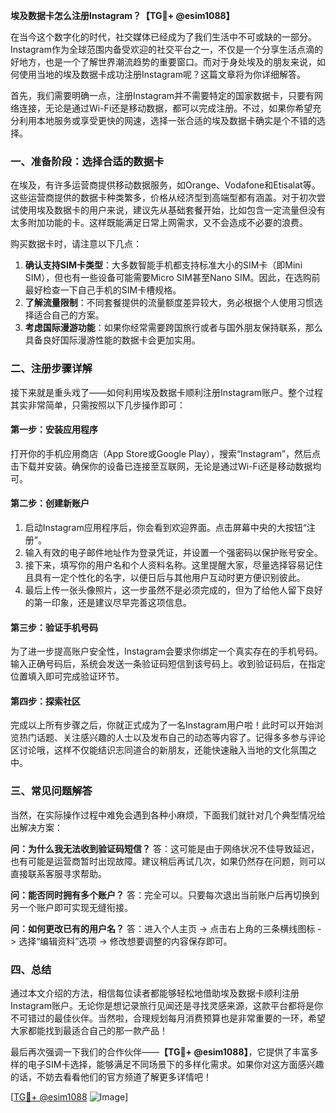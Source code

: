 **埃及数据卡怎么注册Instagram？【TG💪+ @esim1088】**

在当今这个数字化的时代，社交媒体已经成为了我们生活中不可或缺的一部分。Instagram作为全球范围内备受欢迎的社交平台之一，不仅是一个分享生活点滴的好地方，也是一个了解世界潮流趋势的重要窗口。而对于身处埃及的朋友来说，如何使用当地的埃及数据卡成功注册Instagram呢？这篇文章将为你详细解答。

首先，我们需要明确一点，注册Instagram并不需要特定的国家数据卡，只要有网络连接，无论是通过Wi-Fi还是移动数据，都可以完成注册。不过，如果你希望充分利用本地服务或享受更快的网速，选择一张合适的埃及数据卡确实是个不错的选择。

### 一、准备阶段：选择合适的数据卡

在埃及，有许多运营商提供移动数据服务，如Orange、Vodafone和Etisalat等。这些运营商提供的数据卡种类繁多，价格从经济型到高端型都有涵盖。对于初次尝试使用埃及数据卡的用户来说，建议先从基础套餐开始，比如包含一定流量但没有太多附加功能的卡。这样既能满足日常上网需求，又不会造成不必要的浪费。

购买数据卡时，请注意以下几点：
1. **确认支持SIM卡类型**：大多数智能手机都支持标准大小的SIM卡（即Mini SIM），但也有一些设备可能需要Micro SIM甚至Nano SIM。因此，在选购前最好检查一下自己手机的SIM卡槽规格。
2. **了解流量限制**：不同套餐提供的流量额度差异较大，务必根据个人使用习惯选择适合自己的方案。
3. **考虑国际漫游功能**：如果你经常需要跨国旅行或者与国外朋友保持联系，那么具备良好国际漫游性能的数据卡会更加实用。

### 二、注册步骤详解

接下来就是重头戏了——如何利用埃及数据卡顺利注册Instagram账户。整个过程其实非常简单，只需按照以下几步操作即可：

#### 第一步：安装应用程序
打开你的手机应用商店（App Store或Google Play），搜索“Instagram”，然后点击下载并安装。确保你的设备已连接至互联网，无论是通过Wi-Fi还是移动数据均可。

#### 第二步：创建新账户
1. 启动Instagram应用程序后，你会看到欢迎界面。点击屏幕中央的大按钮“注册”。
2. 输入有效的电子邮件地址作为登录凭证，并设置一个强密码以保护账号安全。
3. 接下来，填写你的用户名和个人资料名称。这里提醒大家，尽量选择容易记住且具有一定个性化的名字，以便日后与其他用户互动时更方便识别彼此。
4. 最后上传一张头像照片，这一步虽然不是必须完成的，但为了给他人留下良好的第一印象，还是建议尽早完善这项信息。

#### 第三步：验证手机号码
为了进一步提高账户安全性，Instagram会要求你绑定一个真实存在的手机号码。输入正确号码后，系统会发送一条验证码短信到该号码上。收到验证码后，在指定位置填入即可完成验证环节。

#### 第四步：探索社区
完成以上所有步骤之后，你就正式成为了一名Instagram用户啦！此时可以开始浏览热门话题、关注感兴趣的人士以及发布自己的动态等内容了。记得多多参与评论区讨论哦，这样不仅能结识志同道合的新朋友，还能快速融入当地的文化氛围之中。

### 三、常见问题解答

当然，在实际操作过程中难免会遇到各种小麻烦，下面我们就针对几个典型情况给出解决方案：

**问：为什么我无法收到验证码短信？**
答：这可能是由于网络状况不佳导致延迟，也有可能是运营商暂时出现故障。建议稍后再试几次，如果仍然存在问题，则可以直接联系客服寻求帮助。

**问：能否同时拥有多个账户？**
答：完全可以。只要每次退出当前账户后再切换到另一个账户即可实现无缝衔接。

**问：如何更改已有的用户名？**
答：进入个人主页 -> 点击右上角的三条横线图标 -> 选择“编辑资料”选项 -> 修改想要调整的内容保存即可。

### 四、总结

通过本文介绍的方法，相信每位读者都能够轻松地借助埃及数据卡顺利注册Instagram账户。无论你是想记录旅行见闻还是寻找灵感来源，这款平台都将是你不可错过的最佳伙伴。当然啦，合理规划每月消费预算也是非常重要的一环，希望大家都能找到最适合自己的那一款产品！

最后再次强调一下我们的合作伙伴——**【TG💪+ @esim1088】**，它提供了丰富多样的电子SIM卡选择，能够满足不同场景下的多样化需求。如果你对这方面感兴趣的话，不妨去看看他们的官方频道了解更多详情吧！

[[TG💪+ @esim1088](https://t.me/s/esim1088) ![Image](https://i.postimg.cc/4NQfJmqS/Snipaste-2025-05-13-00-14-12.png)]